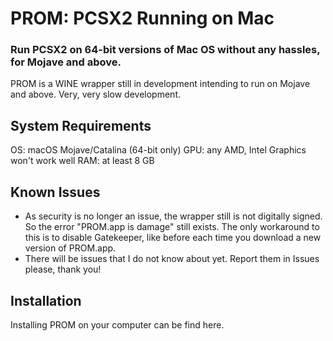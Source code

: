 # PROM: PCSX2 Running on Mac
### Run PCSX2 on 64-bit versions of Mac OS without any hassles, for Mojave and above.

PROM is a WINE wrapper still in development intending to run on Mojave and above. Very, very slow development.

## System Requirements

OS: macOS Mojave/Catalina (64-bit only)
GPU: any AMD, Intel Graphics won't work well
RAM: at least 8 GB

## Known Issues

- As security is no longer an issue, the wrapper still is not digitally signed. So the error "PROM.app is damage" still exists. The only workaround to this is to disable Gatekeeper, like before each time you download a new version of PROM.app.
- There will be issues that I do not know about yet. Report them in Issues please, thank you!

## Installation
Installing PROM on your computer can be find here.
